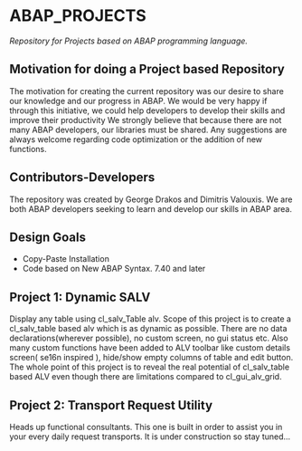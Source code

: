 # ABAP_PROJECTS

*Repository for Projects based on ABAP programming language.*

## Motivation for doing a Project based Repository

The motivation for creating the current repository was our desire to share our knowledge and our progress in ABAP.
We would be very happy if through this initiative, we could help developers to develop their skills and improve their productivity
We strongly believe that because there are not many ABAP developers, our libraries must be shared.
Any suggestions are always welcome regarding code optimization or the addition of new functions.

## Contributors-Developers

The repository was created by George Drakos and Dimitris Valouxis. We are both ABAP developers 
seeking to learn and develop our skills in ABAP area. 

## Design Goals

* Copy-Paste Installation
* Code based on New ABAP Syntax. 7.40 and later

## Project 1: Dynamic SALV

Display any table using cl_salv_Table alv. Scope of this project is to create a cl_salv_table based alv which is
as dynamic as possible. There are no data declarations(wherever possible), no custom screen, no gui status etc.
Also many custom functions have been added to ALV toolbar like custom details screen( se16n inspired ), 
hide/show empty columns of table and edit button. The whole point of this project is to reveal the real potential of 
cl_salv_table based ALV even though there are limitations compared to cl_gui_alv_grid.

## Project 2: Transport Request Utility

Heads up functional consultants. This one is built in order to assist you in your every daily request transports.
It is under construction so stay tuned...
